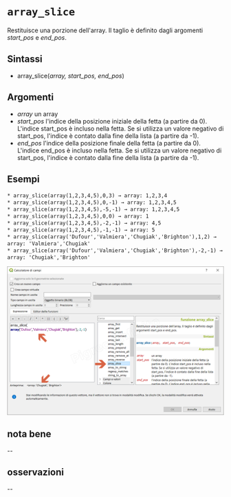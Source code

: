 # `array_slice`

Restituisce una porzione dell'array. Il taglio è definito dagli argomenti _start_pos_ e _end_pos_.

## Sintassi

* array_slice(_array, start_pos, end_pos_)

## Argomenti

* _array_ un array
* _start_pos_ l'indice della posizione iniziale della fetta (a partire da 0). L'indice start_pos è incluso nella fetta. Se si utilizza un valore negativo di start_pos, l'indice è contato dalla fine della lista (a partire da -1).
* _end_pos_ l'indice della posizione finale della fetta (a partire da 0). L'indice end_pos è incluso nella fetta. Se si utilizza un valore negativo di start_pos, l'indice è contato dalla fine della lista (a partire da -1).

## Esempi
```
* array_slice(array(1,2,3,4,5),0,3) → array: 1,2,3,4
* array_slice(array(1,2,3,4,5),0,-1) → array: 1,2,3,4,5
* array_slice(array(1,2,3,4,5),-5,-1) → array: 1,2,3,4,5
* array_slice(array(1,2,3,4,5),0,0) → array: 1
* array_slice(array(1,2,3,4,5),-2,-1) → array: 4,5
* array_slice(array(1,2,3,4,5),-1,-1) → array: 5
* array_slice(array('Dufour','Valmiera','Chugiak','Brighton'),1,2) → array: 'Valmiera','Chugiak'
* array_slice(array('Dufour','Valmiera','Chugiak','Brighton'),-2,-1) → array: 'Chugiak','Brighton'
```

![](/img/arrays/array_slice/array_slice1.png)

## nota bene

--

## osservazioni

--